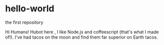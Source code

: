 # hello-world
the first repository 

Hi Humans!
Hubot here ,  I like Node.js and coffeescript (that's what I made of!).
I've had tacos on the moon and find them far superior on Earth tacos.
